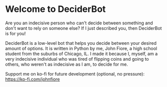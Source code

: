 # Welcome to DeciderBot
Are you an indecisive person who can't decide between something and don't want to rely on someone else? If I just described you, then DeciderBot is for you!

DeciderBot is a low-level bot that helps you decide between your desired amount of options. It is written in Python by me, John Fiore, a high school student from the suburbs of Chicago, IL. I made it because I, myself, am a very indecisive individual who was tired of flipping coins and going to others, who weren't as indecisive as I am, to decide for me.

Support me on ko-fi for future development (optional, no pressure): https://ko-fi.com/johnfiore

